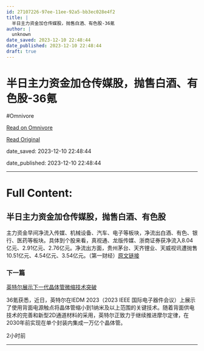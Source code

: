 ```yaml
---
id: 27107226-97ee-11ee-92a5-bb3ec028e4f2
title: |
  半日主力资金加仓传媒股，抛售白酒、有色股-36氪
author: |
  unknown
date_saved: 2023-12-10 22:48:44
date_published: 2023-12-10 22:48:44
draft: true
---
```


# 半日主力资金加仓传媒股，抛售白酒、有色股-36氪
#Omnivore

[Read on Omnivore](https://omnivore.app/me/36-18c578dcff7)

[Read Original](https://36kr.com/newsflashes/2555814282320000?f=rss)

date_saved: 2023-12-10 22:48:44

date_published: 2023-12-10 22:48:44

--- 

# Full Content: 

## 半日主力资金加仓传媒股，抛售白酒、有色股

主力资金早间净流入传媒、机械设备、汽车、电子等板块，净流出白酒、有色、银行、医药等板块。具体到个股来看，真视通、龙版传媒、浙商证券获净流入8.04亿元、2.91亿元、2.76亿元。净流出方面，贵州茅台、天齐锂业、天威视讯遭抛售10.51亿元、4.54亿元、3.54亿元。（第一财经）[原文链接](https://www.yicai.com/brief/101923013.html)

### 下一篇

[英特尔展示下一代晶体管微缩技术突破](https://36kr.com/newsflashes/2555811630995849)

36氪获悉，近日，英特尔在IEDM 2023（2023 IEEE 国际电子器件会议）上展示了使用背面电源触点将晶体管缩小到1纳米及以上范围的关键技术。随着背面供电技术的完善和新型2D通道材料的采用，英特尔正致力于继续推进摩尔定律，在2030年前实现在单个封装内集成一万亿个晶体管。

2小时前

---

